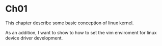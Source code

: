 # Ch01
This chapter describe some basic conception of linux kernel.

As an addition, I want to show to how to set the vim enviroment for linux device driver development.


